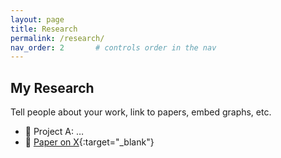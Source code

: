 ```yaml
---
layout: page
title: Research
permalink: /research/
nav_order: 2       # controls order in the nav
---
```


## My Research

Tell people about your work, link to papers, embed graphs, etc.

- 🔬 Project A: …
- 📄 [Paper on X](/assets/papers/x.pdf){:target="_blank"}

